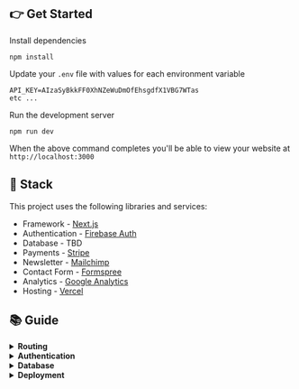 ## 👉 Get Started

Install dependencies

```
npm install
```

Update your `.env` file with values for each environment variable

```
API_KEY=AIzaSyBkkFF0XhNZeWuDmOfEhsgdfX1VBG7WTas
etc ...
```

Run the development server

```
npm run dev
```

When the above command completes you'll be able to view your website at `http://localhost:3000`

## 🥞 Stack

This project uses the following libraries and services:

- Framework - [Next.js](https://nextjs.org)
- Authentication - [Firebase Auth](https://firebase.google.com/products/auth)
- Database - TBD
- Payments - [Stripe](https://stripe.com)
- Newsletter - [Mailchimp](https://mailchimp.com)
- Contact Form - [Formspree](https://formspree.io)
- Analytics - [Google Analytics](https://googleanalytics.com)
- Hosting - [Vercel](https://vercel.com)

## 📚 Guide
<details>
<summary><b>Routing</b></summary>
<p>
  This project uses the built-in Next.js router and its convenient <code>useRouter</code> hook. Learn more in the <a target="_blank" href="https://github.com/zeit/next.js/#routing">Next.js docs</a>.

```js
import Link from "next/link";
import { useRouter } from "next/router";

function MyComponent() {
	// Get the router object
	const router = useRouter();

	// Get value from query string (?postId=123) or route param (/:postId)
	console.log(router.query.postId);

	// Get current pathname
	console.log(router.pathname);

	// Navigate with the <Link> component or with router.push()
	return (
		<div>
			<Link href="/about">
				<a>About</a>
			</Link>
			<button onClick={(e) => router.push("/about")}>About</button>
		</div>
	);
}
```

</p>
</details>

<details>
<summary><b>Authentication</b></summary>
<p>
  This project uses <a href="https://firebase.google.com">Firebase Auth</a> and includes a convenient <code>useAuth</code> hook (located in <code><a href="src/util/auth">src/util/auth</a></code>) that wraps Firebase and gives you common authentication methods. Depending on your needs you may want to edit this file and expose more Firebase functionality.

```js
import { useAuth } from "./../util/auth";

function MyComponent() {
	// Get the auth object in any component
	const auth = useAuth();

	// Depending on auth state show signin or signout button
	// auth.user will either be an object, null when loading, or false if signed out
	return (
		<div>
			{auth.user ? (
				<button onClick={(e) => auth.signout()}>Signout</button>
			) : (
				<button onClick={(e) => auth.signin("hello@divjoy.com", "yolo")}>
					Signin
				</button>
			)}
		</div>
	);
}
```

</p>
</details>

<details>
<summary><b>Database</b></summary>
<p>
  This project wasn't setup with a particular database in mind, but includes some data fetching hooks to get you started (located in <code><a href="src/util/db">src/util/db</a></code>) and a basic REST API (located in <code><a href="src/pages/api">src/pages/api</a></code>) where you can connect to your database of choice.

```js
import { useAuth } from './../util/auth';
import { useItemsByOwner } from './../util/db';
import ItemsList from './ItemsList.js';

function ItemsPage(){
  const auth = useAuth();

  // Fetch items by owner
  // Returned status value will be "idle" if we're waiting on
  // the uid value or "loading" if the query is executing.
  const uid = auth.user ? auth.user.uid : undefined;
  const { data: items, status } = useItemsByOwner(uid);

  // Once we have items data render ItemsList component
  return (
    <div>
      {(status === "idle" || status === "loading") ? (
        <span>One moment please</span>
      ) : (
        <ItemsList data={items}>
      )}
    </div>
  );
}
```

</p>
</details>

<details>
<summary><b>Deployment</b></summary>
<p>
Install the Vercel CLI

```
npm install -g vercel
```

Add each variable from `.env` to your Vercel project with the following command. You'll be prompted to enter its value and then choose one or more environments (development, preview, or production).
<a target="_blank" href="https://vercel.com/docs/v2/build-step#environment-variables">Learn more here</a>.

```
vercel env add VARIABLE_NAME
```

Run this command to deploy a preview (for testing a live deployment)

```
vercel
```

Run this command to deploy to production

````
vercel --prod
```x

See the <a target="_blank" href="https://vercel.com/docs/v2/platform/deployments">Vercel docs</a> for more details.
</p>
</details>

<details>
<summary><b>Other</b></summary>
<p>
  The <a href="https://github.com/zeit/next.js">Next.js documentation</a> covers many other topics.
  This project was initially created using <a href="https://divjoy.com?ref=readme_other">Divjoy</a>, a React codebase generator. Feel free to ask questions in the <a href="https://spectrum.chat/divjoy">Divjoy forum</a> and we'll do our best to help you out.
</p>
</details>
````
